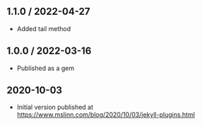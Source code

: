 ## 1.1.0 / 2022-04-27
  * Added tail method

## 1.0.0 / 2022-03-16
  * Published as a gem

## 2020-10-03
  * Initial version published at https://www.mslinn.com/blog/2020/10/03/jekyll-plugins.html

